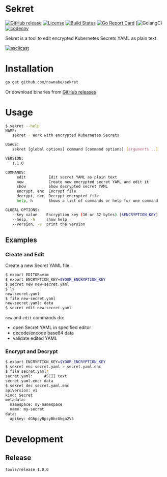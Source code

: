 Sekret
======

[![GitHub release](https://img.shields.io/github/release/nownabe/sekret.svg?style=popout)](https://github.com/nownabe/sekret/releases)
[![License](https://img.shields.io/github/license/nownabe/sekret.svg?style=popout)](https://github.com/nownabe/sekret/blob/master/LICENSE.txt)
[![Build Status](https://travis-ci.org/nownabe/sekret.svg?branch=master)](https://travis-ci.org/nownabe/sekret)
[![Go Report Card](https://goreportcard.com/badge/github.com/nownabe/sekret)](https://goreportcard.com/report/github.com/nownabe/sekret)
[![GolangCI](https://golangci.com/badges/github.com/nownabe/sekret.svg)
[![codecov](https://codecov.io/gh/nownabe/sekret/branch/master/graph/badge.svg)](https://codecov.io/gh/nownabe/sekret)

Sekret is a tool to edit encrypted Kubernetes Secrets YAML as plain text.

[![asciicast](https://asciinema.org/a/MyvxqcN0oMbmGc8xAaJh4U2Fz.png)](https://asciinema.org/a/MyvxqcN0oMbmGc8xAaJh4U2Fz)

# Installation

```bash
go get github.com/nownabe/sekret
```

Or download binaries from [GitHub releases](https://github.com/nownabe/sekret/releases)

# Usage

```bash
$ sekret --help
NAME:
   sekret - Work with encrypted Kubernetes Secrets

USAGE:
   sekret [global options] command [command options] [arguments...]

VERSION:
   1.1.0

COMMANDS:
     edit          Edit secret YAML as plain text
     new           Create new encrypted secret YAML and edit it
     show          Show decrypted secret YAML
     encrypt, enc  Encrypt file
     decrypt, dec  Decrypt encrypted file
     help, h       Shows a list of commands or help for one command

GLOBAL OPTIONS:
   --key value    Encryption key (16 or 32 bytes) [$ENCRYPTION_KEY]
   --help, -h     show help
   --version, -v  print the version

```

## Examples

### Create and Edit

Create a new Secret YAML file.

```bash
$ export EDITOR=vim
$ export ENCRYPTION_KEY=$YOUR_ENCRYPTION_KEY
$ secret new new-secret.yaml
$ ls
new-secret.yaml
$ file new-secret.yaml
new-secret.yaml: data
$ secret edit new-secret.yaml
```

`new` and `edit` commands do:

* open Secret YAML in specified editor
* decode/encode base64 data
* validate edited YAML

### Encrypt and Decrypt

```bash
$ export ENCRYPTION_KEY=$YOUR_ENCRYPTION_KEY
$ sekret enc secret.yaml > secret.yaml.enc
$ file secret.yaml*
secret.yaml:     ASCII text
secret.yaml.enc: data
$ sekret dec secret.yaml.enc
apiVersion: v1
kind: Secret
metadata:
  namespace: my-namespace
  name: my-secret
data:
  apikey: dGhpcyBpcyBhcGkga2V5
```

# Development

## Release

```bash
tools/release 1.0.0
```
